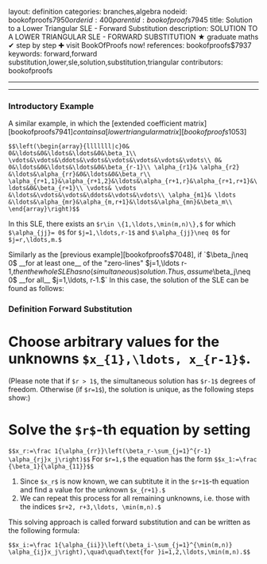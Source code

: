 layout: definition
categories: branches,algebra
nodeid: bookofproofs$7950
orderid: 400
parentid: bookofproofs$7945
title: Solution to a Lower Triangular SLE - Forward Substitution
description: SOLUTION TO A LOWER TRIANGULAR SLE - FORWARD SUBSTITUTION &#9733; graduate maths &#10004; step by step &#10010; visit BookOfProofs now!
references: bookofproofs$7937
keywords: forward,forward substitution,lower,sle,solution,substitution,triangular
contributors: bookofproofs

---


---

### Introductory Example

A similar example, in which the [extended coefficient matrix][bookofproofs$7941] contains a [lower triangular matrix][bookofproofs$1053]

`$$\left(\begin{array}{lllllll|c}0& 0&\ldots&0&\ldots&\ldots&0&\beta_1\\
\vdots&\vdots&\ddots&\vdots&\vdots&\vdots&\vdots&\vdots\\
0& 0&\ldots&0&\ldots&\ldots&0&\beta_{r-1}\\
\alpha_{r1}& \alpha_{r2} &\ldots&\alpha_{rr}&0&\ldots&0&\beta_r\\
\alpha_{r+1,1}&\alpha_{r+1,2}&\ldots&\alpha_{r+1,r}&\alpha_{r+1,r+1}&\ldots&0&\beta_{r+1}\\
\vdots& \vdots &\ldots&\vdots&\vdots&\ddots&\vdots&\vdots\\
\alpha_{m1}& \ldots &\ldots&\alpha_{mr}&\alpha_{m,r+1}&\ldots&\alpha_{mn}&\beta_m\\
\end{array}\right)$$`

In this SLE, there exists an `$r\in \{1,\ldots,\min(m,n)\},$` for which `$\alpha_{jj}= 0$` for `$j=1,\ldots,r-1$` and `$\alpha_{jj}\neq 0$` for `$j=r,\ldots,m.$`

Similarly as the [previous example][bookofproofs$7048], if `$\beta_j\neq 0$` __for at least one__ of the "zero-lines" `$j=1,\ldots r-1,$` then the whole SLE has no (simultaneous) solution. Thus, assume `$\beta_j\neq 0$` __for all__ `$j=1,\ldots, r-1.$` In this case, the solution of the SLE can be found as follows:

### Definition **Forward Substitution**

# Choose arbitrary values for the unknowns `$x_{1},\ldots, x_{r-1}$`.
(Please note that if `$r > 1$`, the simultaneous solution has `$r-1$` degrees of freedom. Otherwise (if `$r=1$`), the solution is unique, as the following steps show:)
# Solve the `$r$`-th equation by setting
`$$x_r:=\frac 1{\alpha_{rr}}\left(\beta_r-\sum_{j=1}^{r-1} \alpha_{rj}x_j\right)$$`
For `$r=1,$` the equation has the form
`$$x_1:=\frac {\beta_1}{\alpha_{11}}$$`
1. Since  `$x_r$` is now known, we can subtitute it in the `$r+1$`-th equation and find a value for the unknown `$x_{r+1}.$`
1. We can repeat this process for all remaining unknowns, i.e. those with the indices `$r+2, r+3,\ldots, \min(m,n).$`

This solving approach is called forward substitution and can be written as the following formula:

`$$x_i:=\frac 1{\alpha_{ii}}\left(\beta_i-\sum_{j=1}^{\min(m,n)} \alpha_{ij}x_j\right),\quad\quad\text{for }i=1,2,\ldots,\min(m,n).$$`
